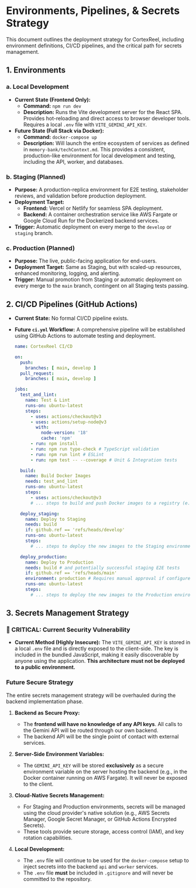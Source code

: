# Environments, Pipelines, & Secrets Strategy

This document outlines the deployment strategy for CortexReel, including environment definitions, CI/CD pipelines, and the critical path for secrets management.

## 1. Environments

### a. Local Development
- **Current State (Frontend Only):**
  - **Command:** `npm run dev`
  - **Description:** Runs the Vite development server for the React SPA. Provides hot-reloading and direct access to browser developer tools. Requires a local `.env` file with `VITE_GEMINI_API_KEY`.
- **Future State (Full Stack via Docker):**
  - **Command:** `docker-compose up`
  - **Description:** Will launch the entire ecosystem of services as defined in `memory-bank/techContext.md`. This provides a consistent, production-like environment for local development and testing, including the API, worker, and databases.

### b. Staging (Planned)
- **Purpose:** A production-replica environment for E2E testing, stakeholder reviews, and validation before production deployment.
- **Deployment Target:**
  - **Frontend:** Vercel or Netlify for seamless SPA deployment.
  - **Backend:** A container orchestration service like AWS Fargate or Google Cloud Run for the Dockerized backend services.
- **Trigger:** Automatic deployment on every merge to the `develop` or `staging` branch.

### c. Production (Planned)
- **Purpose:** The live, public-facing application for end-users.
- **Deployment Target:** Same as Staging, but with scaled-up resources, enhanced monitoring, logging, and alerting.
- **Trigger:** Manual promotion from Staging or automatic deployment on every merge to the `main` branch, contingent on all Staging tests passing.

## 2. CI/CD Pipelines (GitHub Actions)

- **Current State:** No formal CI/CD pipeline exists.
- **Future `ci.yml` Workflow:** A comprehensive pipeline will be established using GitHub Actions to automate testing and deployment.

  ```yaml
  name: CortexReel CI/CD

  on:
    push:
      branches: [ main, develop ]
    pull_request:
      branches: [ main, develop ]

  jobs:
    test_and_lint:
      name: Test & Lint
      runs-on: ubuntu-latest
      steps:
        - uses: actions/checkout@v3
        - uses: actions/setup-node@v3
          with:
            node-version: '18'
            cache: 'npm'
        - run: npm install
        - run: npm run type-check # TypeScript validation
        - run: npm run lint # ESLint
        - run: npm test -- --coverage # Unit & Integration tests

    build:
      name: Build Docker Images
      needs: test_and_lint
      runs-on: ubuntu-latest
      steps:
        - uses: actions/checkout@v3
        # ... steps to build and push Docker images to a registry (e.g., GHCR)

    deploy_staging:
      name: Deploy to Staging
      needs: build
      if: github.ref == 'refs/heads/develop'
      runs-on: ubuntu-latest
      steps:
        # ... steps to deploy the new images to the Staging environment

    deploy_production:
      name: Deploy to Production
      needs: build # and potentially successful staging E2E tests
      if: github.ref == 'refs/heads/main'
      environment: production # Requires manual approval if configured
      runs-on: ubuntu-latest
      steps:
        # ... steps to deploy the new images to the Production environment
  ```

## 3. Secrets Management Strategy

### 🚨 CRITICAL: Current Security Vulnerability
- **Current Method (Highly Insecure):** The `VITE_GEMINI_API_KEY` is stored in a local `.env` file and is directly exposed to the client-side. The key is included in the bundled JavaScript, making it easily discoverable by anyone using the application. **This architecture must not be deployed to a public environment.**

### Future Secure Strategy
The entire secrets management strategy will be overhauled during the backend implementation phase.

1.  **Backend as Secure Proxy:**
    - The **frontend will have no knowledge of any API keys**. All calls to the Gemini API will be routed through our own backend.
    - The backend API will be the single point of contact with external services.

2.  **Server-Side Environment Variables:**
    - The `GEMINI_API_KEY` will be stored **exclusively** as a secure environment variable on the server hosting the backend (e.g., in the Docker container running on AWS Fargate). It will never be exposed to the client.

3.  **Cloud-Native Secrets Management:**
    - For Staging and Production environments, secrets will be managed using the cloud provider's native solution (e.g., AWS Secrets Manager, Google Secret Manager, or GitHub Actions Encrypted Secrets).
    - These tools provide secure storage, access control (IAM), and key rotation capabilities.

4.  **Local Development:**
    - The `.env` file will continue to be used for the `docker-compose` setup to inject secrets into the backend `api` and `worker` services.
    - The `.env` file **must** be included in `.gitignore` and will never be committed to the repository. 